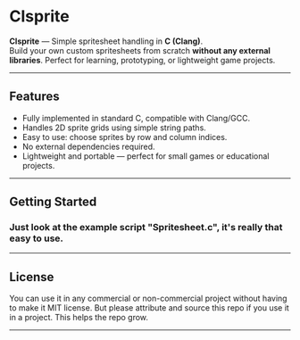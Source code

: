 # Clsprite

**Clsprite** — Simple spritesheet handling in **C (Clang)**.  
Build your own custom spritesheets from scratch **without any external libraries**. Perfect for learning, prototyping, or lightweight game projects.

---

## Features

- Fully implemented in standard C, compatible with Clang/GCC.
- Handles 2D sprite grids using simple string paths.
- Easy to use: choose sprites by row and column indices.
- No external dependencies required.
- Lightweight and portable — perfect for small games or educational projects.

---

## Getting Started

### Just look at the example script "Spritesheet.c", it's really that easy to use.

---

## License

You can use it in any commercial or non-commercial project without having to make it MIT license.
But please attribute and source this repo if you use it in a project. This helps the repo grow.

---
